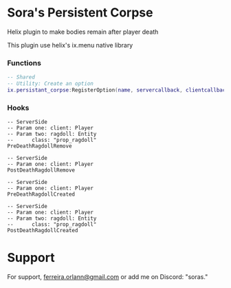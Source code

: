 # Sora's Persistent Corpse

Helix plugin to make bodies remain after player death

This plugin use helix's ix.menu native library

### Functions
```lua
-- Shared 
-- Utility: Create an option
ix.persistant_corpse:RegisterOption(name, servercallback, clientcallback)

```

### Hooks
```
-- ServerSide
-- Param one: client: Player
-- Param two: ragdoll: Entity
--      class: "prop_ragdoll"
PreDeathRagdollRemove

-- ServerSide
-- Param one: client: Player
PostDeathRagdollRemove

-- ServerSide
-- Param one: client: Player
PreDeathRagdollCreated

-- ServerSide
-- Param one: client: Player
-- Param two: ragdoll: Entity
--      class: "prop_ragdoll"
PostDeathRagdollCreated
```
# Support

For support, ferreira.orlann@gmail.com or add me on Discord: "soras."

